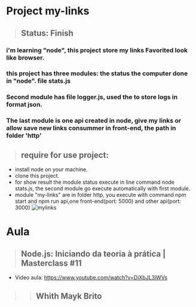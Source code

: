 <h1>Project my-links </h1>

> ## Status: <strong>Finish</strong>

### i'm learning "node", this project store my links Favorited look like browser.
### this project has three modules: the status the computer done in "node". file stats.js
### Second module has file logger.js, used the to store logs in format json.
### The last module is one api created in node, give my links or allow save new links consummer in front-end, the path in folder 'http'

> ## require for use project:
* install node on your machine.
* clone this project.
* for show result the module status execute in line command node stats.js, the second module go execute automatically with first module.
* module "my-links" are in folder http, you execute with command npm start and npm run api,one front-end(port: 5000) and other api(port: 3000)
![mylinks](https://user-images.githubusercontent.com/52864546/135067488-07661bc9-5b70-46c8-a698-00a0fe110623.png)

# Aula
> ## Node.js: Iniciando da teoria à prática | Masterclass #11
- Video aula: https://www.youtube.com/watch?v=DiXbJL3iWVs
>> ## Whith Mayk Brito

